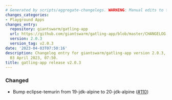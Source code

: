```yaml
---
# Generated by scripts/aggregate-changelogs. WARNING: Manual edits to this files will be overwritten.
changes_categories:
- Playground Apps
changes_entry:
  repository: giantswarm/gatling-app
  url: https://github.com/giantswarm/gatling-app/blob/master/CHANGELOG.md#203---2023-04-03
  version: 2.0.3
  version_tag: v2.0.3
date: '2023-04-03T07:50:16'
description: Changelog entry for giantswarm/gatling-app version 2.0.3, published on
  03 April 2023, 07:50.
title: gatling-app release v2.0.3
---
```


### Changed
- Bump eclipse-temurin from 19-jdk-alpine to 20-jdk-alpine ([#110](https://github.com/giantswarm/gatling-app/pull/110))
